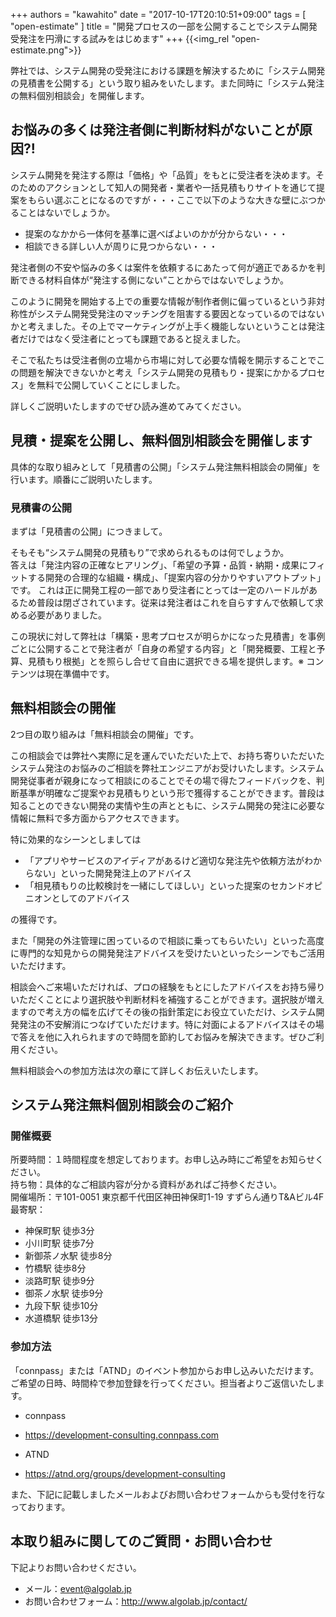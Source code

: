 +++
authors = "kawahito"
date = "2017-10-17T20:10:51+09:00"
tags = [
  "open-estimate"
]
title = "開発プロセスの一部を公開することでシステム開発受発注を円滑にする試みをはじめます"
+++
{{<img_rel "open-estimate.png">}}

弊社では、システム開発の受発注における課題を解決するために「システム開発の見積書を公開する」という取り組みをいたします。また同時に「システム発注の無料個別相談会」を開催します。

## お悩みの多くは発注者側に判断材料がないことが原因?!
システム開発を発注する際は「価格」や「品質」をもとに受注者を決めます。そのためのアクションとして知人の開発者・業者や一括見積もりサイトを通じて提案をもらい選ぶことになるのですが・・・ここで以下のような大きな壁にぶつかることはないでしょうか。

* 提案のなかから一体何を基準に選べばよいのかが分からない・・・
* 相談できる詳しい人が周りに見つからない・・・

発注者側の不安や悩みの多くは案件を依頼するにあたって何が適正であるかを判断できる材料自体が“発注する側にない”ことからではないでしょうか。

このように開発を開始する上での重要な情報が制作者側に偏っているという非対称性がシステム開発受発注のマッチングを阻害する要因となっているのではないかと考えました。その上でマーケティングが上手く機能しないということは発注者だけではなく受注者にとっても課題であると捉えました。

そこで私たちは受注者側の立場から市場に対して必要な情報を開示することでこの問題を解決できないかと考え「システム開発の見積もり・提案にかかるプロセス」を無料で公開していくことにしました。

詳しくご説明いたしますのでぜひ読み進めてみてください。

## 見積・提案を公開し、無料個別相談会を開催します
具体的な取り組みとして「見積書の公開」「システム発注無料相談会の開催」を行います。順番にご説明いたします。

### 見積書の公開
まずは「見積書の公開」につきまして。

そもそも“システム開発の見積もり”で求められるものは何でしょうか。  
答えは「発注内容の正確なヒアリング」、「希望の予算・品質・納期・成果にフィットする開発の合理的な組織・構成」、「提案内容の分かりやすいアウトプット」です。 これは正に開発工程の一部であり受注者にとっては一定のハードルがあるため普段は閉ざされています。従来は発注者はこれを自らすすんで依頼して求める必要がありました。

この現状に対して弊社は「構築・思考プロセスが明らかになった見積書」を事例ごとに公開することで発注者が「自身の希望する内容」と「開発概要、工程と予算、見積もり根拠」とを照らし合せて自由に選択できる場を提供します。※ コンテンツは現在準備中です。

## 無料相談会の開催
2つ目の取り組みは「無料相談会の開催」です。

この相談会では弊社へ実際に足を運んでいただいた上で、お持ち寄りいただいたシステム発注のお悩みのご相談を弊社エンジニアがお受けいたします。システム開発従事者が親身になって相談にのることでその場で得たフィードバックを、判断基準が明確なご提案やお見積もりという形で獲得することができます。普段は知ることのできない開発の実情や生の声とともに、システム開発の発注に必要な情報に無料で多方面からアクセスできます。

特に効果的なシーンとしましては

* 「アプリやサービスのアイディアがあるけど適切な発注先や依頼方法がわからない」といった開発発注上のアドバイス
* 「相見積もりの比較検討を一緒にしてほしい」といった提案のセカンドオピニオンとしてのアドバイス

の獲得です。

また「開発の外注管理に困っているので相談に乗ってもらいたい」といった高度に専門的な知見からの開発発注アドバイスを受けたいといったシーンでもご活用いただけます。

相談会へご来場いただければ、プロの経験をもとにしたアドバイスをお持ち帰りいただくことにより選択肢や判断材料を補強することができます。選択肢が増えますので考え方の幅を広げてその後の指針策定にお役立ていただけ、システム開発発注の不安解消につなげていただけます。特に対面によるアドバイスはその場で答えを他に入れられますので時間を節約してお悩みを解決できます。ぜひご利用ください。

無料相談会への参加方法は次の章にて詳しくお伝えいたします。

## システム発注無料個別相談会のご紹介
### 開催概要
所要時間：１時間程度を想定しております。お申し込み時にご希望をお知らせください。  
持ち物：具体的なご相談内容が分かる資料があればご持参ください。  
開催場所：〒101-0051 東京都千代田区神田神保町1-19 すずらん通りT&Aビル4F  
最寄駅：

* 神保町駅 徒歩3分
* 小川町駅 徒歩7分
* 新御茶ノ水駅 徒歩8分
* 竹橋駅 徒歩8分
* 淡路町駅 徒歩9分
* 御茶ノ水駅 徒歩9分
* 九段下駅 徒歩10分
* 水道橋駅 徒歩13分

### 参加方法
「connpass」または「ATND」のイベント参加からお申し込みいただけます。  
ご希望の日時、時間枠で参加登録を行ってください。担当者よりご返信いたします。

* connpass
 - https://development-consulting.connpass.com
* ATND
 - https://atnd.org/groups/development-consulting

また、下記に記載しましたメールおよびお問い合わせフォームからも受付を行なっております。

## 本取り組みに関してのご質問・お問い合わせ
下記よりお問い合わせください。

* メール：<a href="mailto:event@algolab.jp">event@algolab.jp</a>
* お問い合わせフォーム：http://www.algolab.jp/contact/


